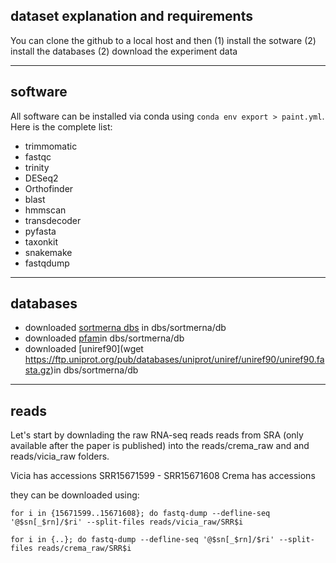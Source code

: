## dataset explanation and requirements

You can clone the github to a local host and then (1) install the sotware (2) install the databases (2) download the experiment data

---

## software

All software can be installed via conda using ```conda env export > paint.yml```. Here is the complete list:

- trimmomatic
- fastqc
- trinity
- DESeq2
- Orthofinder
- blast
- hmmscan
- transdecoder
- pyfasta
- taxonkit
- snakemake
- fastqdump

---

## databases 

- downloaded [sortmerna dbs](https://github.com/biocore/sortmerna/tree/master/data/rRNA_databases) in dbs/sortmerna/db
- downloaded [pfam](ftp://ftp.ebi.ac.uk/pub/databases/Pfam/current_release/Pfam-A.hmm.gz)in dbs/sortmerna/db
- downloaded [uniref90](wget https://ftp.uniprot.org/pub/databases/uniprot/uniref/uniref90/uniref90.fasta.gz)in dbs/sortmerna/db
---

## reads

Let's start by downlading the raw RNA-seq reads reads from SRA (only available after the paper is published) into the reads/crema_raw and and reads/vicia_raw folders.

Vicia has accessions SRR15671599 - SRR15671608
Crema has accessions

they can be downloaded using:

```for i in {15671599..15671608}; do fastq-dump --defline-seq '@$sn[_$rn]/$ri' --split-files reads/vicia_raw/SRR$i```

```for i in {..}; do fastq-dump --defline-seq '@$sn[_$rn]/$ri' --split-files reads/crema_raw/SRR$i```

